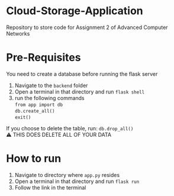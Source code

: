 # Cloud-Storage-Application
Repository to store code for Assignment 2 of Advanced Computer Networks

# Pre-Requisites
You need to create a database before running the flask server
1. Navigate to the `backend` folder
2. Open a terminal in that directory and run `flask shell`
3. run the following commands  
   `from app import db`  
   `db.create_all()`  
   `exit()`  

If you choose to delete the table, run:
    `db.drop_all()`  
⚠️ THIS DOES DELETE ALL OF YOUR DATA

# How to run
1. Navigate to directory where `app.py` resides
2. Open a terminal in that directory and run `flask run`
3. Follow the link in the terminal
